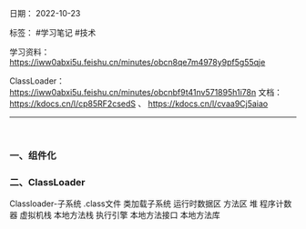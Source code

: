 日期： 2022-10-23

标签： #学习笔记 #技术

学习资料：
https://iww0abxi5u.feishu.cn/minutes/obcn8qe7m4978y9pf5g55qje 

ClassLoader： https://iww0abxi5u.feishu.cn/minutes/obcnbf9t41nv571895h1i78n 
文档： https://kdocs.cn/l/cp85RF2csedS 、 https://kdocs.cn/l/cvaa9Cj5aiao 

---
<br>

### 一、组件化


### 二、ClassLoader
Classloader-子系统
.class文件
类加载子系统
运行时数据区
方法区
堆
程序计数器
虚拟机栈
本地方法栈
执行引擎
本地方法接口
本地方法库